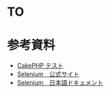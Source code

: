 # TO


# 参考資料

- [CakePHP テスト](https://book.cakephp.org/3/ja/development/testing.html)
- [Selenium　公式サイト](https://www.selenium.dev/)
- [Selenium　日本語ドキュメント](https://www.selenium.dev/documentation/ja/)
